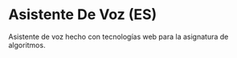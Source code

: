 # Asistente De Voz (ES)

Asistente de voz hecho con tecnologías web para la asignatura de algoritmos.
